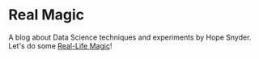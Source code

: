 # Real Magic

A blog about Data Science techniques and experiments by Hope Snyder.  Let's do some [Real-Life Magic](https://code-rladies.github.io/)!